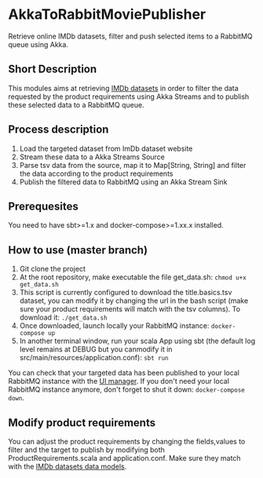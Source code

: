 # AkkaToRabbitMoviePublisher
Retrieve online IMDb datasets, filter and push selected items to a RabbitMQ queue using Akka.
## Short Description    
This modules aims at retrieving [IMDb datasets](https://datasets.imdbws.com) in order to filter the data requested by the product requirements using Akka Streams and to publish these selected data to a RabbitMQ queue.
## Process description  
1. Load the targeted dataset from ImDb dataset website  
2. Stream these data to a Akka Streams Source
3. Parse tsv data from the source, map it to Map[String, String] and filter the data according to the product requirements
4. Publish the filtered data to RabbitMQ using an Akka Stream Sink
## Prerequesites  
You need to have sbt>=1.x and docker-compose>=1.xx.x installed. 
## How to use (master branch)
1. Git clone the project
2. At the root repository, make executable the file get_data.sh: ```chmod u+x get_data.sh```
3. This script is currently configured to download the title.basics.tsv dataset, you can modify it by changing the url in the bash script (make sure your product requirements will match with the tsv columns). To download it: ```./get_data.sh```
4. Once downloaded, launch locally your RabbitMQ instance: ```docker-compose up```
5. In another terminal window, run your scala App using sbt (the default log level remains at DEBUG but you canmodify it in src/main/resources/application.conf): ```sbt run```

You can check that your targeted data has been published to your local RabbitMQ instance with the [UI manager](http://localhost:15672/). If you don't need your local RabbitMQ instance anymore, don't forget to shut it down: ```docker-compose down```.
 ## Modify product requirements
 You can adjust the product requirements by changing the fields,values to filter and the target to publish by modifying both ProductRequirements.scala and application.conf. Make sure they match with the [IMDb datasets data models](https://www.imdb.com/interfaces/).
